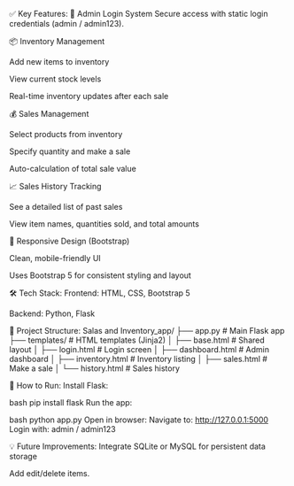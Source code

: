 ✅ Key Features:
🔐 Admin Login System
Secure access with static login credentials (admin / admin123).

📦 Inventory Management

Add new items to inventory

View current stock levels

Real-time inventory updates after each sale

💰 Sales Management

Select products from inventory

Specify quantity and make a sale

Auto-calculation of total sale value

📈 Sales History Tracking

See a detailed list of past sales

View item names, quantities sold, and total amounts

🎨 Responsive Design (Bootstrap)

Clean, mobile-friendly UI

Uses Bootstrap 5 for consistent styling and layout

🛠️ Tech Stack:
Frontend: HTML, CSS, Bootstrap 5

Backend: Python, Flask

📂 Project Structure:
Salas and Inventory_app/
├── app.py                  # Main Flask app
├── templates/              # HTML templates (Jinja2)
│   ├── base.html           # Shared layout
│   ├── login.html          # Login screen
│   ├── dashboard.html      # Admin dashboard
│   ├── inventory.html      # Inventory listing
│   ├── sales.html          # Make a sale
│   └── history.html        # Sales history

🚀 How to Run:
Install Flask:

bash
pip install flask
Run the app:

bash
python app.py
Open in browser: Navigate to: http://127.0.0.1:5000
Login with: admin / admin123

💡 Future Improvements:
Integrate SQLite or MySQL for persistent data storage


Add edit/delete items.

